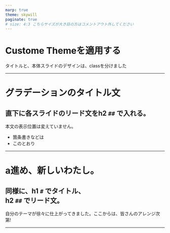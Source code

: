 ```yaml
---
marp: true
theme: skywill
paginate: true
# size: 4:3 こちらサイズが大き目の方はコメントアウト外してください
---
```

<!--
footer: "skywill"
-->

# Custome Themeを適用する

タイトルと、本体スライドのデザインは、classを分けました

---


# グラデーションのタイトル文
## 直下に各スライドのリード文をh2 `##` で入れる。

本文の表示位置は変えていません。

- 箇条書きなどは
- このとおり

---

# a進め、新しいわたし。
## 同様に、h1 `#` でタイトル、</br> h2 `##` でリード文。

自分のテーマが徐々に仕上がってきました。ここからは、皆さんのアレンジ次第!

--- 